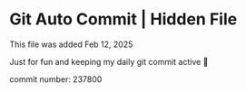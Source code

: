 # Git Auto Commit | Hidden File

This file was added Feb 12, 2025

Just for fun and keeping my daily git commit active 🤪

commit number: 237800
